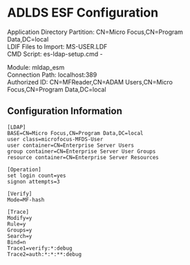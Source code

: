 # ADLDS ESF Configuration

Application Directory Partition: CN=Micro Focus,CN=Program Data,DC=local  
LDIF Files to Import: MS-USER.LDF  
CMD Script: es-ldap-setup.cmd - 

Module: mldap_esm  
Connection Path: localhost:389  
Authorized ID: CN=MFReader,CN=ADAM Users,CN=Micro Focus,CN=Program Data,DC=local  

## Configuration Information
```
[LDAP]
BASE=CN=Micro Focus,CN=Program Data,DC=local
user class=microfocus-MFDS-User
user container=CN=Enterprise Server Users
group container=CN=Enterprise Server User Groups
resource container=CN=Enterprise Server Resources

[Operation]
set login count=yes
signon attempts=3

[Verify]
Mode=MF-hash

[Trace]
Modify=y
Rule=y
Groups=y
Search=y
Bind=n
Trace1=verify:*:debug
Trace2=auth:*:*:**:debug
```